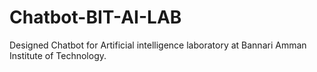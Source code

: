 # Chatbot-BIT-AI-LAB
Designed Chatbot for Artificial intelligence laboratory at Bannari Amman Institute of Technology.
